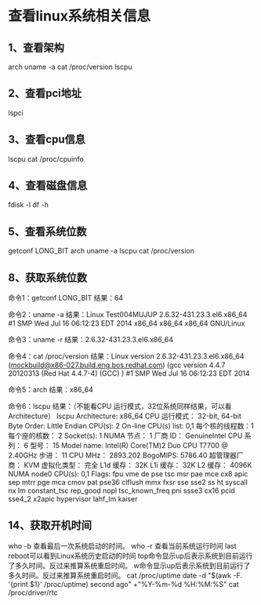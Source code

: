 # 查看linux系统相关信息

## 1、查看架构
arch
uname -a
cat /proc/version
lscpu

## 2、查看pci地址
lspci

## 3、查看cpu信息
lscpu
cat /proc/cpuinfo

## 4、查看磁盘信息
fdisk -l
df -h

## 5、查看系统位数
getconf LONG_BIT
arch
uname -a
lscpu
cat /proc/version


## 8、获取系统位数


命令1：getconf LONG_BIT
结果：64

命令2：uname -a
结果：Linux Test004MUJUP 2.6.32-431.23.3.el6.x86_64 #1 SMP Wed Jul 16 06:12:23 EDT 2014 x86_64 x86_64 x86_64 GNU/Linux

命令3：uname -r
结果：2.6.32-431.23.3.el6.x86_64

命令4：cat /proc/version
结果：Linux version 2.6.32-431.23.3.el6.x86_64 (mockbuild@x86-027.build.eng.bos.redhat.com) (gcc version 4.4.7 20120313 (Red Hat 4.4.7-4) (GCC) ) #1 SMP Wed Jul 16 06:12:23 EDT 2014

命令5：arch
结果：x86_64

命令6：lscpu
结果：（不能看CPU 运行模式，32位系统同样结果，可以看Architecture）
lscpu
Architecture:          x86_64
CPU 运行模式：    32-bit, 64-bit
Byte Order:            Little Endian
CPU(s):                2
On-line CPU(s) list:   0,1
每个核的线程数：1
每个座的核数：  2
Socket(s):             1
NUMA 节点：         1
厂商 ID：           GenuineIntel
CPU 系列：          6
型号：              15
Model name:            Intel(R) Core(TM)2 Duo CPU     T7700  @ 2.40GHz
步进：              11
CPU MHz：             2893.202
BogoMIPS:              5786.40
超管理器厂商：  KVM
虚拟化类型：     完全
L1d 缓存：          32K
L1i 缓存：          32K
L2 缓存：           4096K
NUMA node0 CPU(s):     0,1
Flags:                 fpu vme de pse tsc msr pae mce cx8 apic sep mtrr pge mca cmov pat pse36 clflush mmx fxsr sse sse2 ss ht syscall nx lm constant_tsc rep_good nopl tsc_known_freq pni ssse3 cx16 pcid sse4_2 x2apic hypervisor lahf_lm kaiser

## 14、获取开机时间
who -b 查看最后一次系统启动的时间。
who -r 查看当前系统运行时间
last reboot可以看到Linux系统历史启动的时间
top命令显示up后表示系统到目前运行了多久时间。反过来推算系统重启时间。
w命令显示up后表示系统到目前运行了多久时间。反过来推算系统重启时间。
cat /proc/uptime
date -d "$(awk -F. '{print $1}' /proc/uptime) second ago" +"%Y-%m-%d %H:%M:%S"
cat /proc/driver/rtc




